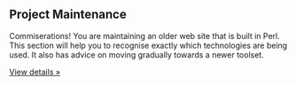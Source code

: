 ## Project Maintenance

Commiserations! You are maintaining an older web site that is
built in Perl. This section will help you to recognise exactly
which technologies are being used. It also has advice on moving
gradually towards a newer toolset.

<p><a class="btn btn-light" href="/legacy/" role="button">View details &raquo;</a></p>
